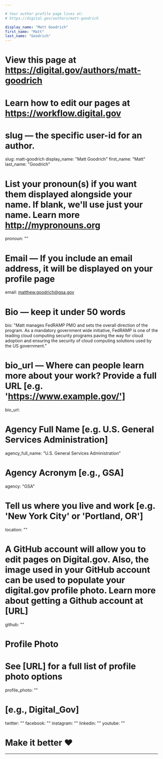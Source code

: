 ```yaml
---

# Your author profile page lives at:
# https://digital.gov/authors/matt-goodrich

display_name: "Matt Goodrich"
first_name: "Matt"
last_name: "Goodrich"
---
```

# View this page at https://digital.gov/authors/matt-goodrich
# Learn how to edit our pages at https://workflow.digital.gov

# slug — the specific user-id for an author.
slug: matt-goodrich
display_name: "Matt Goodrich"
first_name: "Matt"
last_name: "Goodrich"

# List your pronoun(s) if you want them displayed alongside your name. If blank, we'll use just your name. Learn more http://mypronouns.org
pronoun: ""

# Email — If you include an email address, it will be displayed on your profile page
email: matthew.goodrich@gsa.gov

# Bio — keep it under 50 words
bio: "Matt manages FedRAMP PMO and sets the overall direction of the program. As a mandatory government wide initiative, FedRAMP is one of the leading cloud computing security programs paving the way for cloud adoption and ensuring the security of cloud computing solutions used by the US government."

# bio_url — Where can people learn more about your work? Provide a full URL [e.g. 'https://www.example.gov/']
bio_url: 

# Agency Full Name [e.g. U.S. General Services Administration]
agency_full_name: "U.S. General Services Administration"

# Agency Acronym [e.g., GSA]
agency: "GSA"

# Tell us where you live and work [e.g. 'New York City' or 'Portland, OR']
location: ""

# A GitHub account will allow you to edit pages on Digital.gov. Also, the image used in your GitHub account can be used to populate your digital.gov profile photo. Learn more about getting a Github account at [URL]
github: ""

# Profile Photo
# See [URL] for a full list of profile photo options
profile_photo: ""

# [e.g., Digital_Gov]
twitter: ""
facebook: ""
instagram: ""
linkedin: ""
youtube: ""

# Make it better ♥

---

